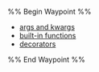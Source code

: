 %% Begin Waypoint %%
- [args and kwargs](./args%20and%20kwargs.md)
- [built-in functions](./built-in%20functions.md)
- [decorators](./decorators.md)

%% End Waypoint %%